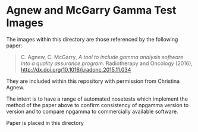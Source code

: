 # Agnew and McGarry Gamma Test Images

The images within this directory are those referenced by the following paper:

 > C. Agnew, C. McGarry, *A tool to include gamma analysis software into a quality assurance program*. Radiotherapy and Oncology (2016), http://dx.doi.org/10.1016/j.radonc.2015.11.034

They are included within this repository with permission from Christina Agnew.

The intent is to have a range of automated nosetests which implement the method of the paper above to confirm consistency of npgamma version to version and to compare npgamma to commercially available software.

Paper is placed in this directory